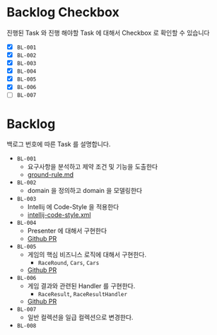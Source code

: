 # Backlog Checkbox

진행된 Task 와 진행 해야할 Task 에 대해서 Checkbox 로 확인할 수 있습니다

- [x] `BL-001`
- [x] `BL-002`
- [x] `BL-003`
- [x] `BL-004`
- [x] `BL-005`
- [x] `BL-006`
- [ ] `BL-007`

# Backlog

백로그 번호에 따른 Task 를 설명합니다.

- `BL-001`
  - 요구사항을 분석하고 제약 조건 및 기능을 도출한다
  - [ground-rule.md](https://github.com/dhslrl321/java-racingcar-precourse/blob/master/docs/ground-rule.md)
- `BL-002`
  - domain 을 정의하고 domain 을 모델링한다
- `BL-003`
  - Intellij 에 Code-Style 을 적용한다
  - [intellij-code-style.xml](https://github.com/dhslrl321/java-racingcar-precourse/blob/master/docs/convention)
- `BL-004`
  - Presenter 에 대해서 구현한다
  - [Github PR](https://github.com/dhslrl321/java-racingcar-precourse/pull/1)
- `BL-005`
  - 게임의 핵심 비즈니스 로직에 대해서 구현한다.
    - `RaceRound`, `Cars`, `Cars`
  - [Github PR](https://github.com/dhslrl321/java-racingcar-precourse/pull/2)
- `BL-006`
  - 게임 결과와 관련된 Handler 를 구현한다.
    - `RaceResult`, `RaceResultHandler`
  - [Github PR](https://github.com/dhslrl321/java-racingcar-precourse/pull/3)
- `BL-007`
  - 일반 컬렉션을 일급 컬렉션으로 변경한다.
- `BL-008`
